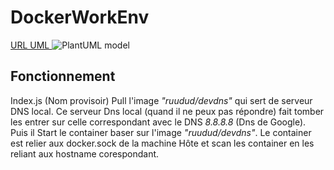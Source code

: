 # DockerWorkEnv
[URL UML ](http://www.plantuml.com/plantuml/uml/5SnH2e90403GVqzH5t2X126854maYmeB_LtNASLrHcPdg-DN_u-NED4iVhB1Sa1ZVGUUxQ8NcTr6ATRly3b8xrllW0sX04feQ5Aj5WiFOgCoCYDmJJpkyQKcxGHOpLRZVmtb8pkX4N2Rvj4vhz9oVRmsgpekgiCzAsvbV6cYKnqaWDtFVm40)
![PlantUML model](http://www.plantuml.com/plantuml/png/5SnH2e90403GVqzH5t2X126854maYmeB_LtNASLrHcPdg-DN_u-NED4iVhB1Sa1ZVGUUxQ8NcTr6ATRly3b8xrllW0sX04feQ5Aj5WiFOgCoCYDmJJpkyQKcxGHOpLRZVmtb8pkX4N2Rvj4vhz9oVRmsgpekgiCzAsvbV6cYKnqaWDtFVm40)

## Fonctionnement

Index.js (Nom provisoir) Pull l'image *"ruudud/devdns"* qui sert de serveur DNS local.
Ce serveur Dns local (quand il ne peux pas répondre) fait tomber les entrer sur celle correspondant avec le DNS *8.8.8.8* (Dns de Google).
Puis il Start le container baser sur l'image *"ruudud/devdns"*.
Le container est relier aux docker.sock de la machine Hôte et scan les container en les reliant aux hostname corespondant.
